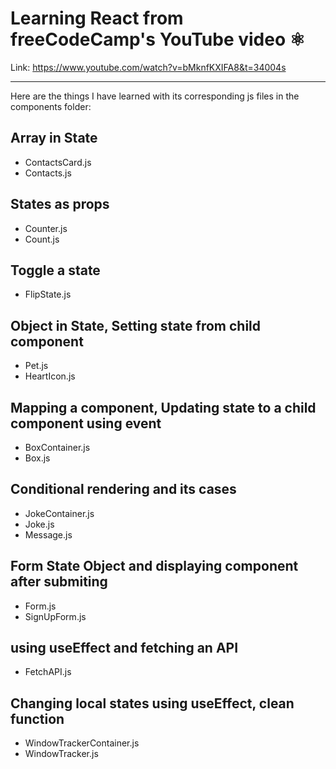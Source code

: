 # Learning React from freeCodeCamp's YouTube video ⚛
 Link: https://www.youtube.com/watch?v=bMknfKXIFA8&t=34004s
 <hr>
 
 Here are the things I have learned with its corresponding js files in the components folder:
 <br>
 
 ## Array in State
 - ContactsCard.js
 - Contacts.js

## States as props
- Counter.js
- Count.js

## Toggle a state
- FlipState.js

## Object in State, Setting state from child component
- Pet.js
- HeartIcon.js

## Mapping a component, Updating state to a child component using event
- BoxContainer.js
- Box.js

## Conditional rendering and its cases
- JokeContainer.js
- Joke.js
- Message.js

## Form State Object and displaying component after submiting
- Form.js
- SignUpForm.js

## using useEffect and fetching an API
- FetchAPI.js

## Changing local states using useEffect, clean function
- WindowTrackerContainer.js
- WindowTracker.js
